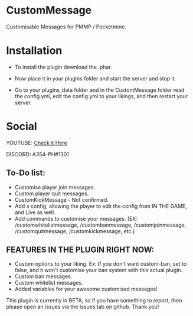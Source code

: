 # CustomMessage

Customisable Messages for PMMP / Pocketmine.

# Installation

- To install the plugin download the .phar.

- Now place it in your plugins folder and start the server and stop it.

- Go to your plugins_data folder and in the CustomMessage folder read the config.yml, edit the config.yml to your likings, and then restart your server.

# Social

YOUTUBE: [Check it Here](youtube.com/c/Assassiner354)

DISCORD: A354-PH#1301


## To-Do list:

* Customise player join messages.
* Custom player quit messages.
* CustomKickMessage - Not confirmed.
* Add a config, allowing the player to edit the config from IN THE GAME, and Live as well.
* Add commands to customise your messages. (EX: /customwhitelistmessage, /custombanmessage, /customjoinmessage, /customquitmessage, /customkickmessage, etc.)


## FEATURES IN THE PLUGIN RIGHT NOW:
* Custom options to your liking. Ex: If you don't want custom-ban, set to false, and it won't customise your ban system with this actual plugin.
* Custom ban messages.
* Custom whitelist messages.
* Added variables for your awesome customised messages!

This plugin is currently in BETA, so if you have something to report, then please open an issues via the Issues tab on github.
Thank you!
